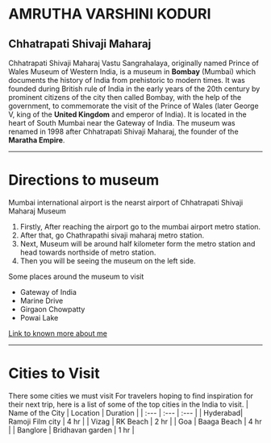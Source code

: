 # AMRUTHA VARSHINI KODURI
## Chhatrapati Shivaji Maharaj
Chhatrapati Shivaji Maharaj Vastu Sangrahalaya, originally named Prince of Wales Museum of Western India, is a museum in **Bombay** (Mumbai) which documents the history of India from prehistoric to modern times. It was founded during British rule of India in the  early years of the 20th century by prominent citizens of the city then called Bombay, with the help of the government, to commemorate the visit of the Prince of Wales (later George V, king of the **United Kingdom** and emperor of India). It is located in the heart of South Mumbai near the Gateway of India. The museum was renamed in 1998 after Chhatrapati Shivaji Maharaj, the founder of the **Maratha Empire**.

*****

# Directions to museum 
Mumbai international airport is the nearst airport of Chhatrapati Shivaji Maharaj Museum
1. Firstly, After reaching the airport go to the mumbai airport metro station.
2. After that, go Chathrapathi sivaji maharaj metro station.
3. Next, Museum will be around half kilometer form the metro station and head towards northside of metro station.
4. Then you will be seeing the museum on the left side.

Some places around the museum to visit
* Gateway of India
* Marine Drive
* Girgaon Chowpatty
* Powai Lake

[Link to known more about me](AboutMe.md)

******

# Cities to Visit

There some cities we must visit For travelers hoping to find inspiration for their next trip, here is a list of some of the top cities in the India to visit.
| Name of the City | Location | Duration |
| :--- | :--- | :--- |
| Hyderabad| Ramoji Film city | 4 hr |
| Vizag | RK Beach | 2 hr |
| Goa | Baaga Beach | 4 hr |
| Banglore | Bridhavan garden | 1 hr |
